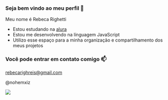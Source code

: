 ### Seja bem vindo ao meu perfil 💙

Meu nome é Rebeca Righetti

- Estou estudando na [alura](https://www.alura.com.br)
- Estou me desenvolvendo na línguagem JavaScript
- Utilizo esse espaço para a minha organização e compartilhamento dos meus projetos

### Você pode entrar em contato comigo 📫

rebecarighreis@gmail.com

@nohemxiz

![](https://media1.tenor.com/m/jw8_t2DZCxUAAAAC/hello-kitty.gif)
